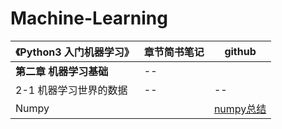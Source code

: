 # Machine-Learning





《Python3 入门机器学习》| 章节简书笔记 | github
---|---|---
**第二章 机器学习基础** | -- |
2-1 机器学习世界的数据   | -- | --
Numpy |  | [numpy总结](https://nbviewer.jupyter.org/github/angmu/Machine-Learning/blob/master/ch02/numpy.ipynb) 





